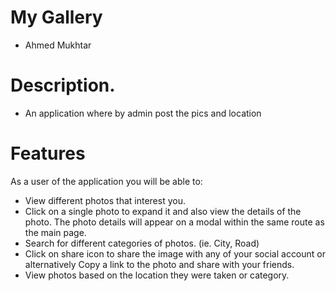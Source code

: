 # My Gallery
- Ahmed Mukhtar
# Description.
- An application where by admin post the pics and location 
# Features
As a user of the application you will be able to:

- View different photos that interest you.
- Click on a single photo to expand it and also view the details of the photo. The photo details will appear on a modal within the same route as the main page.
- Search for different categories of photos. (ie. City, Road)
- Click on share icon to share the image with any of your social account or alternatively Copy a link to the photo and share with your friends.
- View photos based on the location they were taken or category.
